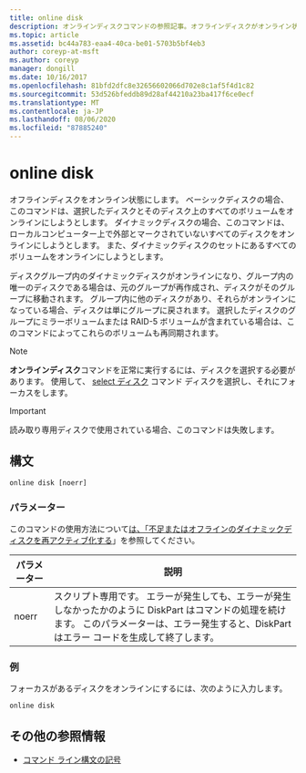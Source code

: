 ```yaml
---
title: online disk
description: オンラインディスクコマンドの参照記事。オフラインディスクがオンライン状態になります。
ms.topic: article
ms.assetid: bc44a783-eaa4-40ca-be01-5703b5bf4eb3
author: coreyp-at-msft
ms.author: coreyp
manager: dongill
ms.date: 10/16/2017
ms.openlocfilehash: 81bfd2dfc8e32656602066d702e8c1af5f4d1c82
ms.sourcegitcommit: 53d526bfeddb89d28af44210a23ba417f6ce0ecf
ms.translationtype: MT
ms.contentlocale: ja-JP
ms.lasthandoff: 08/06/2020
ms.locfileid: "87885240"
---
```

# <a name="online-disk"></a>online disk

オフラインディスクをオンライン状態にします。 ベーシックディスクの場合、このコマンドは、選択したディスクとそのディスク上のすべてのボリュームをオンラインにしようとします。 ダイナミックディスクの場合、このコマンドは、ローカルコンピューター上で外部とマークされていないすべてのディスクをオンラインにしようとします。 また、ダイナミックディスクのセットにあるすべてのボリュームをオンラインにしようとします。

ディスクグループ内のダイナミックディスクがオンラインになり、グループ内の唯一のディスクである場合は、元のグループが再作成され、ディスクがそのグループに移動されます。 グループ内に他のディスクがあり、それらがオンラインになっている場合、ディスクは単にグループに戻されます。 選択したディスクのグループにミラーボリュームまたは RAID-5 ボリュームが含まれている場合は、このコマンドによってこれらのボリュームも再同期されます。

> [!NOTE]
> **オンラインディスク**コマンドを正常に実行するには、ディスクを選択する必要があります。 使用して、 [select ディスク](select-disk.md) コマンド ディスクを選択し、それにフォーカスをします。

> [!IMPORTANT]
> 読み取り専用ディスクで使用されている場合、このコマンドは失敗します。

## <a name="syntax"></a>構文

```
online disk [noerr]
```

### <a name="parameters"></a>パラメーター

このコマンドの使用方法について[は、「不足またはオフラインのダイナミックディスクを再アクティブ化する](/previous-versions/windows/it-pro/windows-server-2008-r2-and-2008/cc732026(v=ws.11))」を参照してください。

| パラメーター | 説明 |
|--|--|
| noerr | スクリプト専用です。 エラーが発生しても、エラーが発生しなかったかのように DiskPart はコマンドの処理を続けます。 このパラメーターは、エラー発生すると、DiskPart はエラー コードを生成して終了します。 |

### <a name="examples"></a>例

フォーカスがあるディスクをオンラインにするには、次のように入力します。

```
online disk
```

## <a name="additional-references"></a>その他の参照情報

- [コマンド ライン構文の記号](command-line-syntax-key.md)
